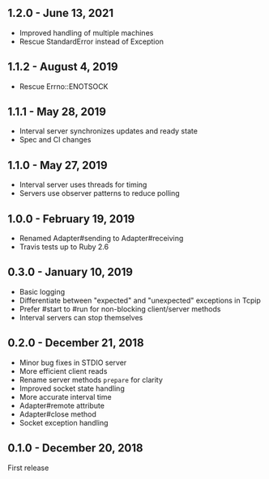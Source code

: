 ## 1.2.0 - June 13, 2021
- Improved handling of multiple machines
- Rescue StandardError instead of Exception

## 1.1.2 - August 4, 2019
- Rescue Errno::ENOTSOCK

## 1.1.1 - May 28, 2019
- Interval server synchronizes updates and ready state
- Spec and CI changes

## 1.1.0 - May 27, 2019
- Interval server uses threads for timing
- Servers use observer patterns to reduce polling

## 1.0.0 - February 19, 2019
- Renamed Adapter#sending to Adapter#receiving
- Travis tests up to Ruby 2.6

## 0.3.0 - January 10, 2019
- Basic logging
- Differentiate between "expected" and "unexpected" exceptions in Tcpip
- Prefer #start to #run for non-blocking client/server methods
- Interval servers can stop themselves

## 0.2.0 - December 21, 2018
- Minor bug fixes in STDIO server
- More efficient client reads
- Rename server methods `prepare` for clarity
- Improved socket state handling
- More accurate interval time
- Adapter#remote attribute
- Adapter#close method
- Socket exception handling

## 0.1.0 - December 20, 2018
First release
